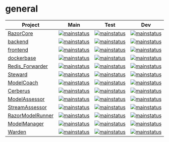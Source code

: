 # general
|Project | Main | Test | Dev |
|--|--|--|--|
|[RazorCore](https://github.com/praemo/RazorCore)|[![mainstatus](https://github.com/praemo/RazorCore/actions/workflows/main.yml/badge.svg?branch=main)](https://github.com/praemo/RazorCore/actions/workflows/main.yml?query=branch%3Amain)|[![mainstatus](https://github.com/praemo/RazorCore/actions/workflows/main.yml/badge.svg?branch=test)](https://github.com/praemo/RazorCore/actions/workflows/main.yml?query=branch%3Atest)|[![mainstatus](https://github.com/praemo/RazorCore/actions/workflows/main.yml/badge.svg?branch=dev)](https://github.com/praemo/RazorCore/actions/workflows/main.yml?query=branch%3Adev)|
|[backend](https://github.com/praemo/backend)|[![mainstatus](https://github.com/praemo/backend/actions/workflows/main.yml/badge.svg?branch=main)](https://github.com/praemo/backend/actions/workflows/main.yml)|[![mainstatus](https://github.com/praemo/backend/actions/workflows/main.yml/badge.svg?branch=test)](https://github.com/praemo/backend/actions/workflows/main.yml)|[![mainstatus](https://github.com/praemo/backend/actions/workflows/main.yml/badge.svg?branch=dev)](https://github.com/praemo/backend/actions/workflows/main.yml)|
|[frontend](https://github.com/praemo/frontend)|[![mainstatus](https://github.com/praemo/frontend/actions/workflows/main.yml/badge.svg?branch=main)](https://github.com/praemo/frontend/actions/workflows/main.yml)|[![mainstatus](https://github.com/praemo/frontend/actions/workflows/main.yml/badge.svg?branch=test)](https://github.com/praemo/frontend/actions/workflows/main.yml)|[![mainstatus](https://github.com/praemo/frontend/actions/workflows/main.yml/badge.svg?branch=dev)](https://github.com/praemo/frontend/actions/workflows/main.yml)|
|[dockerbase](https://github.com/praemo/dockerbase)|[![mainstatus](https://github.com/praemo/dockerbase/actions/workflows/main.yml/badge.svg?branch=main)](https://github.com/praemo/dockerbase/actions/workflows/main.yml)|[![mainstatus](https://github.com/praemo/dockerbase/actions/workflows/main.yml/badge.svg?branch=test)](https://github.com/praemo/dockerbase/actions/workflows/main.yml?query=branch%3Atest)|[![mainstatus](https://github.com/praemo/dockerbase/actions/workflows/main.yml/badge.svg?branch=dev)](https://github.com/praemo/dockerbase/actions/workflows/main.yml?query=branch%3Adev)|
|[Redis_Forwarder](https://github.com/praemo/Redis_Forwarder)|[![mainstatus](https://github.com/praemo/Redis_Forwarder/actions/workflows/main.yml/badge.svg?branch=main)](https://github.com/praemo/Redis_Forwarder/actions/workflows/main.yml)|[![mainstatus](https://github.com/praemo/Redis_Forwarder/actions/workflows/main.yml/badge.svg?branch=test)](https://github.com/praemo/Redis_Forwarder/actions/workflows/main.yml)|[![mainstatus](https://github.com/praemo/Redis_Forwarder/actions/workflows/main.yml/badge.svg?branch=dev)](https://github.com/praemo/Redis_Forwarder/actions/workflows/main.yml)|
|[Steward](https://github.com/praemo/Steward)|[![mainstatus](https://github.com/praemo/Steward/actions/workflows/main.yml/badge.svg?branch=main)](https://github.com/praemo/Steward/actions/workflows/main.yml)|[![mainstatus](https://github.com/praemo/Steward/actions/workflows/main.yml/badge.svg?branch=test)](https://github.com/praemo/Steward/actions/workflows/main.yml)|[![mainstatus](https://github.com/praemo/Steward/actions/workflows/main.yml/badge.svg?branch=dev)](https://github.com/praemo/Steward/actions/workflows/main.yml)|
|[ModelCoach](https://github.com/praemo/ModelCoach)|[![mainstatus](https://github.com/praemo/ModelCoach/actions/workflows/main.yml/badge.svg?branch=main)](https://github.com/praemo/ModelCoach/actions/workflows/main.yml)|[![mainstatus](https://github.com/praemo/ModelCoach/actions/workflows/main.yml/badge.svg?branch=test)](https://github.com/praemo/ModelCoach/actions/workflows/main.yml)|[![mainstatus](https://github.com/praemo/ModelCoach/actions/workflows/main.yml/badge.svg?branch=dev)](https://github.com/praemo/ModelCoach/actions/workflows/main.yml)|
|[Cerberus](https://github.com/praemo/Cerberus)|[![mainstatus](https://github.com/praemo/Cerberus/actions/workflows/main.yml/badge.svg?branch=main)](https://github.com/praemo/Cerberus/actions/workflows/main.yml)|[![mainstatus](https://github.com/praemo/Cerberus/actions/workflows/main.yml/badge.svg?branch=test)](https://github.com/praemo/Cerberus/actions/workflows/main.yml)|[![mainstatus](https://github.com/praemo/Cerberus/actions/workflows/main.yml/badge.svg?branch=dev)](https://github.com/praemo/Cerberus/actions/workflows/main.yml)|
|[ModelAssessor](https://github.com/praemo/ModelAssessor)|[![mainstatus](https://github.com/praemo/ModelAssessor/actions/workflows/main.yml/badge.svg?branch=main)](https://github.com/praemo/ModelAssessor/actions/workflows/main.yml)|[![mainstatus](https://github.com/praemo/ModelAssessor/actions/workflows/main.yml/badge.svg?branch=test)](https://github.com/praemo/ModelAssessor/actions/workflows/main.yml?query=branch%3Atest)|[![mainstatus](https://github.com/praemo/ModelAssessor/actions/workflows/main.yml/badge.svg?branch=dev)](https://github.com/praemo/ModelAssessor/actions/workflows/main.yml)|
|[StreamAssessor](https://github.com/praemo/StreamAssessor)|[![mainstatus](https://github.com/praemo/StreamAssessor/actions/workflows/main.yml/badge.svg?branch=main)](https://github.com/praemo/StreamAssessor/actions/workflows/main.yml)|[![mainstatus](https://github.com/praemo/StreamAssessor/actions/workflows/main.yml/badge.svg?branch=test)](https://github.com/praemo/StreamAssessor/actions/workflows/main.yml)|[![mainstatus](https://github.com/praemo/StreamAssessor/actions/workflows/main.yml/badge.svg?branch=dev)](https://github.com/praemo/StreamAssessor/actions/workflows/main.yml)|
|[RazorModelRunner](https://github.com/praemo/RazorModelRunner)|[![mainstatus](https://github.com/praemo/RazorModelRunner/actions/workflows/main.yml/badge.svg?branch=main)](https://github.com/praemo/RazorModelRunner/actions/workflows/main.yml)|[![mainstatus](https://github.com/praemo/RazorModelRunner/actions/workflows/main.yml/badge.svg?branch=test)](https://github.com/praemo/RazorModelRunner/actions/workflows/main.yml)|[![mainstatus](https://github.com/praemo/RazorModelRunner/actions/workflows/main.yml/badge.svg?branch=dev)](https://github.com/praemo/RazorModelRunner/actions/workflows/main.yml)|
|[ModelManager](https://github.com/praemo/ModelManager)|[![mainstatus](https://github.com/praemo/ModelManager/actions/workflows/main.yml/badge.svg?branch=main)](https://github.com/praemo/ModelManager/actions/workflows/main.yml)|[![mainstatus](https://github.com/praemo/ModelManager/actions/workflows/main.yml/badge.svg?branch=test)](https://github.com/praemo/ModelManager/actions/workflows/main.yml)|[![mainstatus](https://github.com/praemo/ModelManager/actions/workflows/main.yml/badge.svg?branch=dev)](https://github.com/praemo/ModelManager/actions/workflows/main.yml)|
|[Warden](https://github.com/praemo/Warden)|[![mainstatus](https://github.com/praemo/Warden/actions/workflows/main.yml/badge.svg?branch=main)](https://github.com/praemo/Warden/actions/workflows/main.yml)|[![mainstatus](https://github.com/praemo/Warden/actions/workflows/main.yml/badge.svg?branch=test)](https://github.com/praemo/Warden/actions/workflows/main.yml)|[![mainstatus](https://github.com/praemo/Warden/actions/workflows/main.yml/badge.svg?branch=dev)](https://github.com/praemo/Warden/actions/workflows/main.yml)|
